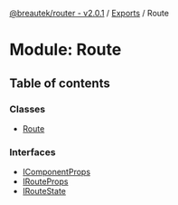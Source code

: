 [@breautek/router - v2.0.1](../README.md) / [Exports](../modules.md) / Route

# Module: Route

## Table of contents

### Classes

- [Route](../classes/Route.Route-1.md)

### Interfaces

- [IComponentProps](../interfaces/Route.IComponentProps.md)
- [IRouteProps](../interfaces/Route.IRouteProps.md)
- [IRouteState](../interfaces/Route.IRouteState.md)
